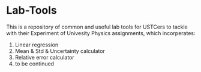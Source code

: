 # Lab-Tools
This is a repository of common and useful lab tools for USTCers to tackle with their Experiment of Univesity Physics assignments,
which incorperates:
1. Linear regression
2. Mean & Std & Uncertainty calculator
3. Relative error calculator
4. to be continued
